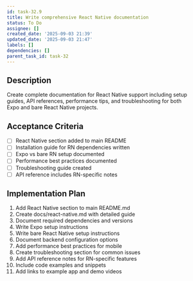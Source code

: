 ```yaml
---
id: task-32.9
title: Write comprehensive React Native documentation
status: To Do
assignee: []
created_date: '2025-09-03 21:39'
updated_date: '2025-09-03 21:47'
labels: []
dependencies: []
parent_task_id: task-32
---
```


## Description

Create complete documentation for React Native support including setup guides, API references, performance tips, and troubleshooting for both Expo and bare React Native projects.

## Acceptance Criteria

- [ ] React Native section added to main README
- [ ] Installation guide for RN dependencies written
- [ ] Expo vs bare RN setup documented
- [ ] Performance best practices documented
- [ ] Troubleshooting guide created
- [ ] API reference includes RN-specific notes

## Implementation Plan

1. Add React Native section to main README.md
2. Create docs/react-native.md with detailed guide
3. Document required dependencies and versions
4. Write Expo setup instructions
5. Write bare React Native setup instructions
6. Document backend configuration options
7. Add performance best practices for mobile
8. Create troubleshooting section for common issues
9. Add API reference notes for RN-specific features
10. Include code examples and snippets
11. Add links to example app and demo videos
